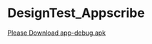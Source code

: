 # DesignTest_Appscribe

[Please Download app-debug.apk](https://github.com/aksamitsah/DesignTest_Appscribe/blob/main/app-debug.apk?raw=true)
